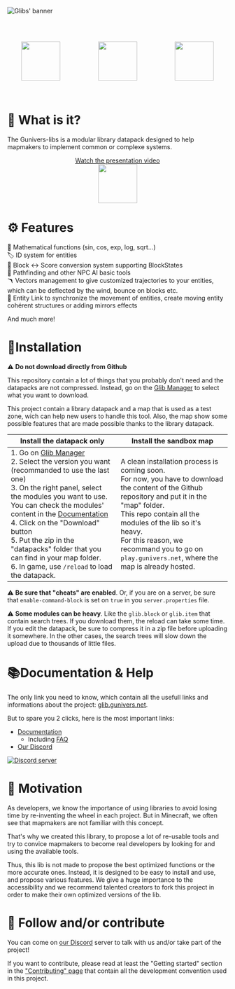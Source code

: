 ![Glibs' banner](https://gunivers.net/wp-content/uploads/2022/08/Banner.png)

<br>
<br>
<div align=center>

<a href="https://glib.gunivers.net"><img src="https://gunivers.net/wp-content/uploads/2022/08/download.png" style="width:89px"></a>
&nbsp;&nbsp;&nbsp;&nbsp;&nbsp;&nbsp;&nbsp;&nbsp;&nbsp;&nbsp;&nbsp;&nbsp;&nbsp;&nbsp;&nbsp;&nbsp;&nbsp;&nbsp;&nbsp;&nbsp;
<a href="https://glibs.rtfd.io"><img src="https://gunivers.net/wp-content/uploads/2022/08/search.png" style="width:89px"></a>
&nbsp;&nbsp;&nbsp;&nbsp;&nbsp;&nbsp;&nbsp;&nbsp;&nbsp;&nbsp;&nbsp;&nbsp;&nbsp;&nbsp;&nbsp;&nbsp;&nbsp;&nbsp;&nbsp;&nbsp;
<a href="https://discord.gg/E8qq6tN"><img src="https://gunivers.net/wp-content/uploads/2022/08/discord.png" style="width:89px"></a>

</div>
<br>


# 🔎 What is it?

The Gunivers-libs is a modular library datapack designed to help mapmakers to implement common or complexe systems.

<div align="center">
<a href="https://www.youtube.com/watch?v=E2nKYEvjETk">Watch the presentation video<br>
<img src="https://gunivers.net/wp-content/uploads/2022/08/youtube.png" style="width:89px"></a>
</div>

# ⚙️ Features

🧮 Mathematical functions (sin, cos, exp, log, sqrt...)<br>
🏷️ ID system for entities<br>
🔀 Block <-> Score conversion system supporting BlockStates<br>
🧠 Pathfinding and other NPC AI basic tools<br>
🪃 Vectors management to give customized trajectories to your entities, which can be deflected by the wind, bounce on blocks etc.<br>
📎 Entity Link to synchronize the movement of entities, create moving entity cohérent structures or adding mirrors effects

And much more!

# 🔌Installation

⚠️ **Do not download directly from Github**

This repository contain a lot of things that you probably don't need and the datapacks are not compressed. Instead, go on the [Glib Manager](http://glib.gunivers.net) to select what you want to download.

This project contain a library datapack and a map that is used as a test zone, wich can help new users to handle this tool. Also, the map show some possible features that are made possible thanks to the library datapack.

| Install the datapack only | Install the sandbox map |
| --- | --- |
| 1. Go on [Glib Manager](http://glib.gunivers.net)<br>2. Select the version you want (recommanded to use the last one)<br>3. On the right panel, select the modules you want to use. You can check the modules' content in the [Documentation](https://glib-core.readthedocs.io)<br>4. Click on the "Download" button<br>5. Put the zip in the "datapacks" folder that you can find in your map folder.<br>6. In game, use `/reload` to load the datapack.| A clean installation process is coming soon.<br>For now, you have to download the content of the Github repository and put it in the "map" folder.<br>This repo contain all the modules of the lib so it's heavy.<br>For this reason, we recommand you to go on `play.gunivers.net`, where the map is already hosted. | 

⚠️ **Be sure that "cheats" are enabled**. Or, if you are on a server, be sure that `enable-command-block` is set on `true` in you `server.properties` file.

⚠️ **Some modules can be heavy**. Like the `glib.block` or `glib.item` that contain search trees. If you download them, the reload can take some time. If you edit the datapack, be sure to compress it in a zip file before uploading it somewhere. In the other cases, the search trees will slow down the upload due to thousands of little files.

# 📚Documentation & Help

The only link you need to know, which contain all the usefull links and informations about the project: [glib.gunivers.net](http://glib.gunivers.net).

But to spare you 2 clicks, here is the most important links:
- [Documentation](https://glib-core.readthedocs.io)
  - Including [FAQ](https://glib-core.readthedocs.io/en/latest/FAQ.html)
- [Our Discord](https://glib-core.readthedocs.io) 

[![Discord server](https://discord.com/api/v8/guilds/125723125685026816/widget.png)](https://discord.gg/E8qq6tN)

# 🏃 Motivation

As developers, we know the importance of using libraries to avoid losing time by re-inventing the wheel in each project. But in Minecraft, we often see that mapmakers are not familiar with this concept.

That's why we created this library, to propose a lot of re-usable tools and try to convice mapmakers to become real developers by looking for and using the available tools.

Thus, this lib is not made to propose the best optimized functions or the more accurate ones. Instead, it is designed to be easy to install and use, and propose various features. We give a huge importance to the accessibility and we recommend talented creators to fork this project in order to make their own optimized versions of the lib.

# 🤝 Follow and/or contribute

You can come on [our Discord](https://discord.gg/E8qq6tN) server to talk with us and/or take part of the project!

If you want to contribute, please read at least the "Getting started" section in the ["Contributing" page](https://glib-core.readthedocs.io/en/latest/Contributing.html) that contain all the development convention used in this project.
